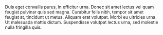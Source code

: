 Duis eget convallis purus, in efficitur urna. Donec sit amet lectus vel quam feugiat pulvinar quis sed magna. Curabitur felis nibh, tempor sit amet feugiat at, tincidunt ut metus. Aliquam erat volutpat. Morbi eu ultricies urna. Ut malesuada mattis dictum. Suspendisse volutpat lectus urna, sed molestie nulla fringilla quis.